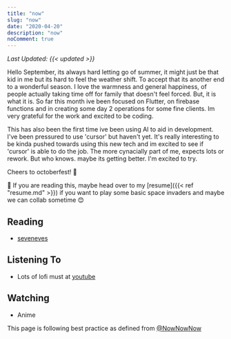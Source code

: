 ```yaml
---
title: "now"
slug: "now"
date: "2020-04-20"
description: "now"
noComment: true
---
```


_Last Updated: {{< updated >}}_

Hello September, its always hard letting go of summer, it might just be that kid in me but its hard to feel the weather shift. To accept that its another end to a wonderful season. I love the warmness and general happiness, of people actually taking time off for family that doesn't feel forced. But, it is what it is. So far this month ive been focused on Flutter, on firebase functions and in creating some day 2 operations for some fine clients. Im very grateful for the work and excited to be coding.

This has also been the first time ive been using AI to aid in development. I've been pressured to use 'cursor' but haven't yet. It's really interesting to be kinda pushed towards using this new tech and im excited to see if 'cursor' is able to do the job. The more cynacially part of me, expects lots or rework. But who knows. maybe its getting better. I'm excited to try.

Cheers to octoberfest! 🍻

👋 If you are reading this, maybe head over to my [resume]({{< ref "resume.md" >}}) if you want to play some basic space invaders and maybe we can collab sometime 😊

## Reading
- [seveneves](https://www.wikiwand.com/en/articles/Seveneves)

## Listening To
- Lots of lofi must at [youtube](https://www.youtube.com/watch?v=4xDzrJKXOOY)

## Watching
- Anime

This page is following best practice as defined from
[@NowNowNow](https://twitter.com/NowNowNow)
